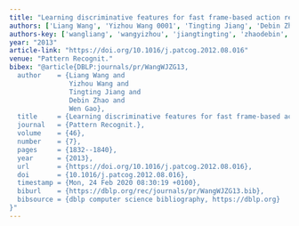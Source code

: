 ```yaml
---
title: "Learning discriminative features for fast frame-based action recognition"
authors: ['Liang Wang', 'Yizhou Wang 0001', 'Tingting Jiang', 'Debin Zhao', 'Wen Gao 0001']
authors-key: ['wangliang', 'wangyizhou', 'jiangtingting', 'zhaodebin', 'gaowen']
year: "2013"
article-link: "https://doi.org/10.1016/j.patcog.2012.08.016"
venue: "Pattern Recognit."
bibex: "@article{DBLP:journals/pr/WangWJZG13,
  author    = {Liang Wang and
               Yizhou Wang and
               Tingting Jiang and
               Debin Zhao and
               Wen Gao},
  title     = {Learning discriminative features for fast frame-based action recognition},
  journal   = {Pattern Recognit.},
  volume    = {46},
  number    = {7},
  pages     = {1832--1840},
  year      = {2013},
  url       = {https://doi.org/10.1016/j.patcog.2012.08.016},
  doi       = {10.1016/j.patcog.2012.08.016},
  timestamp = {Mon, 24 Feb 2020 08:30:19 +0100},
  biburl    = {https://dblp.org/rec/journals/pr/WangWJZG13.bib},
  bibsource = {dblp computer science bibliography, https://dblp.org}
}"
---
```

